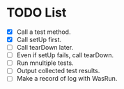 # TODO List

* [x] Call a test method.
* [x] Call setUp first.
* [ ] Call tearDown later.
* [ ] Even if setUp fails, call tearDown.
* [ ] Run mnultiple tests.
* [ ] Output collected test results.
* [ ] Make a record of log with WasRun.